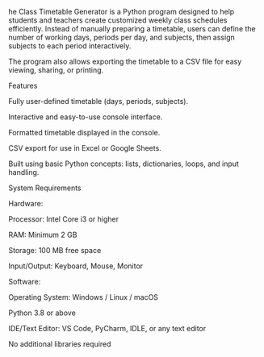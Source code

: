 he Class Timetable Generator is a Python program designed to help students and teachers create customized weekly class schedules efficiently. Instead of manually preparing a timetable, users can define the number of working days, periods per day, and subjects, then assign subjects to each period interactively.

The program also allows exporting the timetable to a CSV file for easy viewing, sharing, or printing.

Features

Fully user-defined timetable (days, periods, subjects).

Interactive and easy-to-use console interface.

Formatted timetable displayed in the console.

CSV export for use in Excel or Google Sheets.

Built using basic Python concepts: lists, dictionaries, loops, and input handling.

System Requirements

Hardware:

Processor: Intel Core i3 or higher

RAM: Minimum 2 GB

Storage: 100 MB free space

Input/Output: Keyboard, Mouse, Monitor

Software:

Operating System: Windows / Linux / macOS

Python 3.8 or above

IDE/Text Editor: VS Code, PyCharm, IDLE, or any text editor

No additional libraries required
